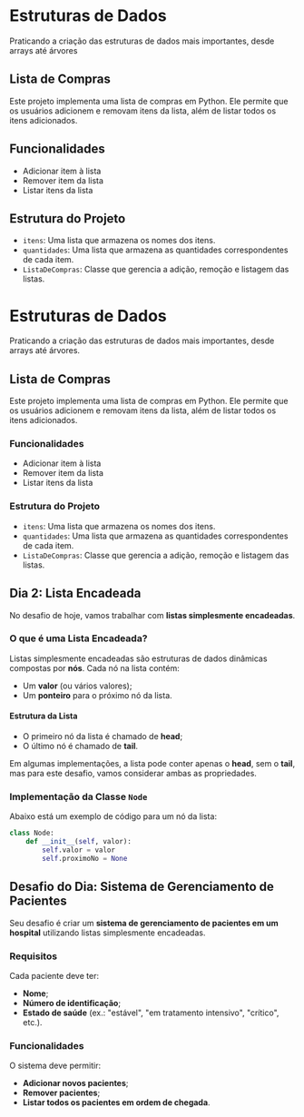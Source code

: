 # Estruturas de Dados

Praticando a criação das estruturas de dados mais importantes, desde arrays até árvores

## Lista de Compras

Este projeto implementa uma lista de compras em Python. Ele permite que os usuários adicionem e removam itens da lista, além de listar todos os itens adicionados.

## Funcionalidades

- Adicionar item à lista
- Remover item da lista
- Listar itens da lista

## Estrutura do Projeto

- `itens`: Uma lista que armazena os nomes dos itens.
- `quantidades`: Uma lista que armazena as quantidades correspondentes de cada item.
- `ListaDeCompras`: Classe que gerencia a adição, remoção e listagem das listas.

# Estruturas de Dados

Praticando a criação das estruturas de dados mais importantes, desde arrays até árvores.

## Lista de Compras

Este projeto implementa uma lista de compras em Python. Ele permite que os usuários adicionem e removam itens da lista, além de listar todos os itens adicionados.

### Funcionalidades

- Adicionar item à lista
- Remover item da lista
- Listar itens da lista

### Estrutura do Projeto

- `itens`: Uma lista que armazena os nomes dos itens.
- `quantidades`: Uma lista que armazena as quantidades correspondentes de cada item.
- `ListaDeCompras`: Classe que gerencia a adição, remoção e listagem das listas.

## Dia 2: Lista Encadeada

No desafio de hoje, vamos trabalhar com **listas simplesmente encadeadas**.

### O que é uma Lista Encadeada?

Listas simplesmente encadeadas são estruturas de dados dinâmicas compostas por **nós**. Cada nó na lista contém:

- Um **valor** (ou vários valores);
- Um **ponteiro** para o próximo nó da lista.

#### Estrutura da Lista

- O primeiro nó da lista é chamado de **head**;
- O último nó é chamado de **tail**.

Em algumas implementações, a lista pode conter apenas o **head**, sem o **tail**, mas para este desafio, vamos considerar ambas as propriedades.

### Implementação da Classe `Node`

Abaixo está um exemplo de código para um nó da lista:

```python
class Node:
    def __init__(self, valor):
        self.valor = valor
        self.proximoNo = None
```

## Desafio do Dia: Sistema de Gerenciamento de Pacientes

Seu desafio é criar um **sistema de gerenciamento de pacientes em um hospital** utilizando listas simplesmente encadeadas.

### Requisitos

Cada paciente deve ter:

- **Nome**;
- **Número de identificação**;
- **Estado de saúde** (ex.: "estável", "em tratamento intensivo", "crítico", etc.).

### Funcionalidades

O sistema deve permitir:

- **Adicionar novos pacientes**;
- **Remover pacientes**;
- **Listar todos os pacientes em ordem de chegada**.
